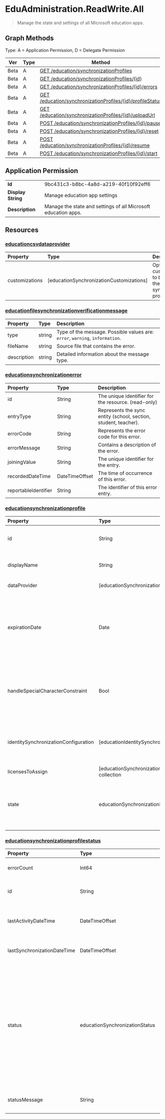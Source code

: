 # EduAdministration.ReadWrite.All

> Manage the state and settings of all Microsoft education apps.
## Graph Methods

Type: A = Application Permission, D = Delegate Permission

|Ver|Type|Method|
|-------|----|------|
|Beta|A|[GET /education/synchronizationProfiles](https://docs.microsoft.com/graph/api/educationsynchronizationprofile-list?view=graph-rest-beta&tabs=http)|
|Beta|A|[GET /education/synchronizationProfiles/{id}](https://docs.microsoft.com/graph/api/educationsynchronizationprofile-get?view=graph-rest-beta&tabs=http)|
|Beta|A|[GET /education/synchronizationProfiles/{id}/errors](https://docs.microsoft.com/graph/api/educationsynchronizationerrors-get?view=graph-rest-beta&tabs=http)|
|Beta|A|[GET /education/synchronizationProfiles/{id}/profileStatus](https://docs.microsoft.com/graph/api/educationsynchronizationprofilestatus-get?view=graph-rest-beta&tabs=http)|
|Beta|A|[GET /education/synchronizationProfiles/{id}/uploadUrl](https://docs.microsoft.com/graph/api/educationsynchronizationprofile-uploadurl?view=graph-rest-beta&tabs=http)|
|Beta|A|[POST /education/synchronizationProfiles/{id}/pause](https://docs.microsoft.com/graph/api/educationsynchronizationprofile-pause?view=graph-rest-beta&tabs=http)|
|Beta|A|[POST /education/synchronizationProfiles/{id}/reset](https://docs.microsoft.com/graph/api/educationsynchronizationprofile-reset?view=graph-rest-beta&tabs=http)|
|Beta|A|[POST /education/synchronizationProfiles/{id}/resume](https://docs.microsoft.com/graph/api/educationsynchronizationprofile-resume?view=graph-rest-beta&tabs=http)|
|Beta|A|[POST /education/synchronizationProfiles/{id}/start](https://docs.microsoft.com/graph/api/educationsynchronizationprofile-start?view=graph-rest-beta&tabs=http)|
## Application Permission
|||
|-|-|
|**Id**|9bc431c3-b8bc-4a8d-a219-40f10f92eff6|
|**Display String**|Manage education app settings|
|**Description**|Manage the state and settings of all Microsoft education apps.|
## Resources
### [educationcsvdataprovider](https://docs.microsoft.com/graph/api/resources/educationcsvdataprovider?view=graph-rest-1.0&tabs=http)
| Property       | Type                                     | Description                                                           |
| :------------- | :--------------------------------------- | :-------------------------------------------------------------------- |
| customizations | [educationSynchronizationCustomizations] | Optional customizations to be applied to the synchronization profile. |
### [educationfilesynchronizationverificationmessage](https://docs.microsoft.com/graph/api/resources/educationfilesynchronizationverificationmessage?view=graph-rest-1.0&tabs=http)
| Property    | Type   | Description                                                                  |
| :---------- | :----- | :--------------------------------------------------------------------------- |
| type        | string | Type of the message. Possible values are: `error`, `warning`, `information`. |
| fileName    | string | Source file that contains the error.                                         |
| description | string | Detailed information about the message type.                                 |
### [educationsynchronizationerror](https://docs.microsoft.com/graph/api/resources/educationsynchronizationerror?view=graph-rest-1.0&tabs=http)
| Property             | Type           | Description                                                     |
| :------------------- | :------------- | :-------------------------------------------------------------- |
| id                   | String         | The unique identifier for the resource. (read-only)             |
| entryType            | String         | Represents the sync entity (school, section, student, teacher). |
| errorCode            | String         | Represents the error code for this error.                       |
| errorMessage         | String         | Contains a description of the error.                            |
| joiningValue         | String         | The unique identifier for the entry.                            |
| recordedDateTime     | DateTimeOffset | The time of occurrence of this error.                           |
| reportableIdentifier | String         | The identifier of this error entry.                             |
### [educationsynchronizationprofile](https://docs.microsoft.com/graph/api/resources/educationsynchronizationprofile?view=graph-rest-1.0&tabs=http)
| Property                             | Type                                                   | Description                                                                                                                       |
| :----------------------------------- | :----------------------------------------------------- | :-------------------------------------------------------------------------------------------------------------------------------- |
| id                                   | String                                                 | The unique identifier for the resource. (read-only)                                                                               |
| displayName                          | String                                                 | Name of the configuration profile for syncing identities.                                                                         |
| dataProvider                         | [educationSynchronizationDataProvider]                 | The data provider used for the profile.                                                                                           |
| expirationDate                       | Date                                                   | The date the profile should be considered expired and cease syncing. Provide the date in `YYYY-MM-DD` format, following ISO 8601. Maximum value is 18 months from profile creation.  (optional)       |
| handleSpecialCharacterConstraint     | Bool                                                   | Determines if School Data Sync should automatically replace unsupported special characters while syncing from source.             |
| identitySynchronizationConfiguration | [educationIdentitySynchronizationConfiguration]        | Determines how the Profile should [create new][fullsync] or [match existing][dirsync] Microsoft Entra users.                                  |
| licensesToAssign                     | [educationSynchronizationLicenseAssignment] collection | License setup configuration.                                                                                                      |
| state                                | educationSynchronizationProfileState                   | The state of the profile. Possible values are: `provisioning`, `provisioned`, `provisioningFailed`, `deleting`, `deletionFailed`. |
### [educationsynchronizationprofilestatus](https://docs.microsoft.com/graph/api/resources/educationsynchronizationprofilestatus?view=graph-rest-1.0&tabs=http)
| Property                    | Type                           | Description                                                                                                              |
| :-------------------------- | :----------------------------- | :----------------------------------------------------------------------------------------------------------------------- |
| errorCount | Int64                 | Number of errors during synchronization.                                        |
| id                          | String                         | The unique identifier for the resource. Read-only.                                                                      |
| lastActivityDateTime | DateTimeOffset                 | Date and time when most recent changes were observed in the profile.                                        |
| lastSynchronizationDateTime | DateTimeOffset                 | Date and time of the most recent successful synchronization.                                        |
| status                      | educationSynchronizationStatus | The status of a sync. The possible values are: `paused`, `inProgress`, `success`, `error`, `validationError`, `quarantined`, `unknownFutureValue`, `extracting`, `validating`. Note that you must use the `Prefer: include-unknown-enum-members` request header to get the following values in this evolvable enum: `extracting`, `validating`.|
| statusMessage | String                 | Status message for the synchronization stage of the current profile.                                        |
